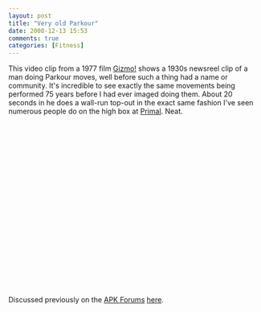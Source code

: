 ```yaml
---
layout: post
title: "Very old Parkour"
date: 2008-12-13 15:53
comments: true
categories: [Fitness]
---
```

This video clip from a 1977 film [Gizmo!](http://www.imdb.com/title/tt0074573/) shows a 1930s newsreel clip of a man doing Parkour moves, well before such a thing had a name or community.  It's incredible to see exactly the same movements being performed 75 years before I had ever imaged doing them.  About 20 seconds in he does a wall-run top-out in the exact same fashion I've seen numerous people do on the high box at [Primal](http://www.primal-fitness.com/).  Neat.
<object width="425" height="344"><param name="movie" value="http://www.youtube.com/v/3p2shHkRrtk&hl=en&fs=1"></param><param name="allowFullScreen" value="true"></param><param name="allowscriptaccess" value="always"></param><embed src="http://www.youtube.com/v/3p2shHkRrtk&hl=en&fs=1" type="application/x-shockwave-flash" allowscriptaccess="always" allowfullscreen="true" width="425" height="344"></embed></object>

Discussed previously on the [APK Forums](http://www.americanparkour.com/smf/index.php) [here](http://www.americanparkour.com/smf/index.php?topic=3253.0).
